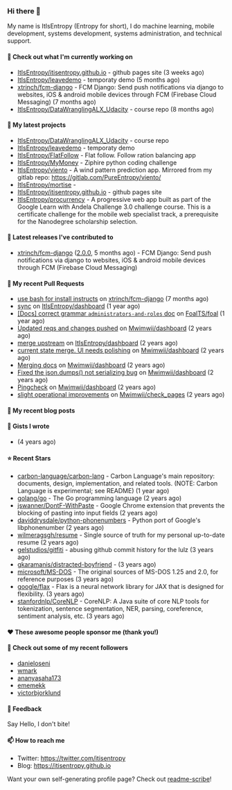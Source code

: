 ### Hi there 👋
My name is ItIsEntropy (Entropy for short), I do machine learning, mobile development, systems development, systems administration, and technical support.
#### 👷 Check out what I'm currently working on

- [ItIsEntropy/itisentropy.github.io](https://github.com/ItIsEntropy/itisentropy.github.io) - github pages site (3 weeks ago)
- [ItIsEntropy/leavedemo](https://github.com/ItIsEntropy/leavedemo) - temporaty demo (5 months ago)
- [xtrinch/fcm-django](https://github.com/xtrinch/fcm-django) - FCM Django: Send push notifications via django to websites, iOS &amp; android mobile devices through FCM (Firebase Cloud Messaging) (7 months ago)
- [ItIsEntropy/DataWranglingALX_Udacity](https://github.com/ItIsEntropy/DataWranglingALX_Udacity) - course repo (8 months ago)

#### 🌱 My latest projects

- [ItIsEntropy/DataWranglingALX_Udacity](https://github.com/ItIsEntropy/DataWranglingALX_Udacity) - course repo
- [ItIsEntropy/leavedemo](https://github.com/ItIsEntropy/leavedemo) - temporaty demo
- [ItIsEntropy/FlatFollow](https://github.com/ItIsEntropy/FlatFollow) - Flat follow. Follow ration balancing app
- [ItIsEntropy/MyMoney](https://github.com/ItIsEntropy/MyMoney) - Ziphire python coding challenge
- [ItIsEntropy/viento](https://github.com/ItIsEntropy/viento) - A wind pattern prediction app. Mirrored from my gitlab repo: https://gitlab.com/PureEntropy/viento/
- [ItIsEntropy/mortise](https://github.com/ItIsEntropy/mortise) - 
- [ItIsEntropy/itisentropy.github.io](https://github.com/ItIsEntropy/itisentropy.github.io) - github pages site
- [ItIsEntropy/procurrency](https://github.com/ItIsEntropy/procurrency) - A progressive web app built as part of the Google Learn with Andela Challenge 3.0 challenge course. This is a certificate challenge for the mobile web specialist track, a prerequisite for the Nanodegree scholarship selection.

#### 🔭 Latest releases I've contributed to

- [xtrinch/fcm-django](https://github.com/xtrinch/fcm-django) ([2.0.0](https://github.com/xtrinch/fcm-django/releases/tag/2.0.0), 5 months ago) - FCM Django: Send push notifications via django to websites, iOS &amp; android mobile devices through FCM (Firebase Cloud Messaging)

#### 🔨 My recent Pull Requests

- [use bash for install instructs](https://github.com/xtrinch/fcm-django/pull/230) on [xtrinch/fcm-django](https://github.com/xtrinch/fcm-django) (7 months ago)
- [sync](https://github.com/ItIsEntropy/dashboard/pull/13) on [ItIsEntropy/dashboard](https://github.com/ItIsEntropy/dashboard) (1 year ago)
- [[Docs] correct grammar `administrators-and-roles` doc](https://github.com/FoalTS/foal/pull/1102) on [FoalTS/foal](https://github.com/FoalTS/foal) (1 year ago)
- [Updated reqs and changes pushed](https://github.com/Mwimwii/dashboard/pull/7) on [Mwimwii/dashboard](https://github.com/Mwimwii/dashboard) (2 years ago)
- [merge upstream](https://github.com/ItIsEntropy/dashboard/pull/4) on [ItIsEntropy/dashboard](https://github.com/ItIsEntropy/dashboard) (2 years ago)
- [current state merge. UI needs polishing](https://github.com/Mwimwii/dashboard/pull/5) on [Mwimwii/dashboard](https://github.com/Mwimwii/dashboard) (2 years ago)
- [Merging docs](https://github.com/Mwimwii/dashboard/pull/4) on [Mwimwii/dashboard](https://github.com/Mwimwii/dashboard) (2 years ago)
- [Fixed the json.dumps() not serializing bug](https://github.com/Mwimwii/dashboard/pull/3) on [Mwimwii/dashboard](https://github.com/Mwimwii/dashboard) (2 years ago)
- [Pingcheck](https://github.com/Mwimwii/dashboard/pull/1) on [Mwimwii/dashboard](https://github.com/Mwimwii/dashboard) (2 years ago)
- [slight operational improvements](https://github.com/Mwimwii/check_pages/pull/2) on [Mwimwii/check_pages](https://github.com/Mwimwii/check_pages) (2 years ago)


#### 📜 My recent blog posts


#### 📓 Gists I wrote

- [](https://gist.github.com/a59eb254db10814de1b48520ad35f9df) (4 years ago)

#### ⭐ Recent Stars

- [carbon-language/carbon-lang](https://github.com/carbon-language/carbon-lang) - Carbon Language&#39;s main repository: documents, design, implementation, and related tools. (NOTE: Carbon Language is experimental; see README) (1 year ago)
- [golang/go](https://github.com/golang/go) - The Go programming language (2 years ago)
- [jswanner/DontF-WithPaste](https://github.com/jswanner/DontF-WithPaste) - Google Chrome extension that prevents the blocking of pasting into input fields (2 years ago)
- [daviddrysdale/python-phonenumbers](https://github.com/daviddrysdale/python-phonenumbers) - Python port of Google&#39;s libphonenumber (2 years ago)
- [wilmeragsgh/resume](https://github.com/wilmeragsgh/resume) - Single source of truth for my personal up-to-date resume (2 years ago)
- [gelstudios/gitfiti](https://github.com/gelstudios/gitfiti) - abusing github commit history for the lulz (3 years ago)
- [gkaramanis/distracted-boyfriend](https://github.com/gkaramanis/distracted-boyfriend) -  (3 years ago)
- [microsoft/MS-DOS](https://github.com/microsoft/MS-DOS) - The original sources of MS-DOS 1.25 and 2.0, for reference purposes (3 years ago)
- [google/flax](https://github.com/google/flax) - Flax is a neural network library for JAX that is designed for flexibility. (3 years ago)
- [stanfordnlp/CoreNLP](https://github.com/stanfordnlp/CoreNLP) - CoreNLP: A Java suite of core NLP tools for tokenization, sentence segmentation, NER, parsing, coreference, sentiment analysis, etc. (3 years ago)

#### ❤️ These awesome people sponsor me (thank you!)


#### 👯 Check out some of my recent followers

- [danieloseni](https://github.com/danieloseni)
- [wmark](https://github.com/wmark)
- [ananyasaha173](https://github.com/ananyasaha173)
- [ememekk](https://github.com/ememekk)
- [victorbjorklund](https://github.com/victorbjorklund)

#### 💬 Feedback

Say Hello, I don't bite!

#### 📫 How to reach me

- Twitter: https://twitter.com/itisentropy
- Blog: https://itisentropy.github.io

Want your own self-generating profile page? Check out [readme-scribe](https://github.com/muesli/readme-scribe)!